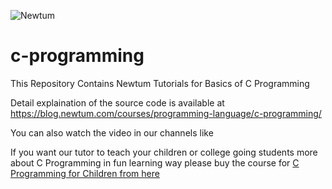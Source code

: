 ![Newtum](https://i1.wp.com/blog.newtum.com/wp-content/uploads/2019/06/Newtum-14-Final-Approval-Logo-SS-BG.png?fit=1804%2C454&ssl=1)
# c-programming
This Repository Contains Newtum Tutorials for Basics of C Programming

Detail explaination of the source code is available at https://blog.newtum.com/courses/programming-language/c-programming/

You can also watch the video in our  channels like 

If you want our tutor to teach your children or college going students more about C Programming in fun learning way please buy the course for [C Programming for Children from here](http://newtum.com)
